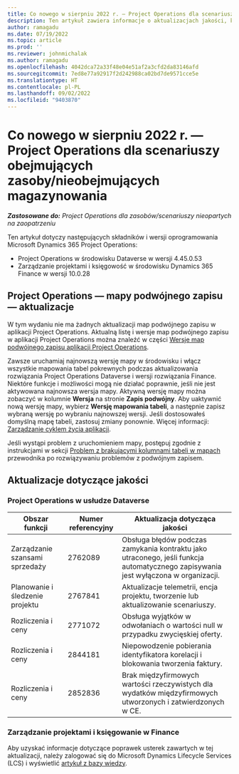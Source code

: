 ```yaml
---
title: Co nowego w sierpniu 2022 r. — Project Operations dla scenariuszy obejmujących zasoby/nieobejmujących magazynowania
description: Ten artykuł zawiera informacje o aktualizacjach jakości, które są dostępne w wydaniu z sierpnia 2022 r. wdrożenia Microsoft Dynamics 365 Project Operations dla scenariuszy opartych na zasobach/niemagazynowanych.
author: ramagadu
ms.date: 07/19/2022
ms.topic: article
ms.prod: ''
ms.reviewer: johnmichalak
ms.author: ramagadu
ms.openlocfilehash: 4042dca72a33f48e04e51af2a3cfd2da83146afd
ms.sourcegitcommit: 7ed8e77a92917f2d242988ca02bd7de9571cce5e
ms.translationtype: HT
ms.contentlocale: pl-PL
ms.lasthandoff: 09/02/2022
ms.locfileid: "9403870"
---
```

# <a name="whats-new-august-2022---project-operations-for-resourcenon-stocked-based-scenarios"></a>Co nowego w sierpniu 2022 r. — Project Operations dla scenariuszy obejmujących zasoby/nieobejmujących magazynowania

_**Zastosowane do:** Project Operations dla zasobów/scenariuszy nieopartych na zaopatrzeniu_

Ten artykuł dotyczy następujących składników i wersji oprogramowania Microsoft Dynamics 365 Project Operations:

- Project Operations w środowisku Dataverse w wersji 4.45.0.53
- Zarządzanie projektami i księgowość w środowisku Dynamics 365 Finance w wersji 10.0.28

## <a name="project-operations-dual-write-maps-updates"></a>Project Operations — mapy podwójnego zapisu — aktualizacje

W tym wydaniu nie ma żadnych aktualizacji map podwójnego zapisu w aplikacji Project Operations. Aktualną listę i wersje map podwójnego zapisu w aplikacji Project Operations można znaleźć w części [Wersje map podwójnego zapisu aplikacji Project Operations](../environment/resource-dual-write-maps.md).

Zawsze uruchamiaj najnowszą wersję mapy w środowisku i włącz wszystkie mapowania tabel pokrewnych podczas aktualizowania rozwiązania Project Operations Dataverse i wersji rozwiązania Finance. Niektóre funkcje i możliwości mogą nie działać poprawnie, jeśli nie jest aktywowana najnowsza wersja mapy. Aktywną wersję mapy można zobaczyć w kolumnie **Wersja** na stronie **Zapis podwójny**. Aby uaktywnić nową wersję mapy, wybierz **Wersję mapowania tabeli**, a następnie zapisz wybraną wersję po wybraniu najnowszej wersji. Jeśli dostosowałeś domyślną mapę tabeli, zastosuj zmiany ponownie. Więcej informacji: [Zarządzanie cyklem życia aplikacji](/dynamics365/fin-ops-core/dev-itpro/data-entities/dual-write/app-lifecycle-management).

Jeśli wystąpi problem z uruchomieniem mapy, postępuj zgodnie z instrukcjami w sekcji [Problem z brakującymi kolumnami tabeli w mapach](/dynamics365/fin-ops-core/dev-itpro/data-entities/dual-write/dual-write-troubleshooting-finops-upgrades#missing-table-columns-issue-on-maps) przewodnika po rozwiązywaniu problemów z podwójnym zapisem.

## <a name="quality-updates"></a>Aktualizacje dotyczące jakości

### <a name="project-operations-on-dataverse"></a>Project Operations w usłudze Dataverse

| Obszar funkcji | Numer referencyjny | Aktualizacja dotycząca jakości |
| --- | --- | --- |
|   Zarządzanie szansami sprzedaży | 2762089 | Obsługa błędów podczas zamykania kontraktu jako utraconego, jeśli funkcja automatycznego zapisywania jest wyłączona w organizacji.|
|Planowanie i śledzenie projektu | 2767841 | Aktualizacje telemetrii, encja projektu, tworzenie lub aktualizowanie scenariuszy.|
|Rozliczenia i ceny | 2771072 | Obsługa wyjątków w odwołaniach o wartości null w przypadku zwycięskiej oferty.|
|Rozliczenia i ceny | 2844181 |Niepowodzenie pobierania identyfikatora korelacji i blokowania tworzenia faktury.|
|Rozliczenia i ceny | 2852836 | Brak międzyfirmowych wartości rzeczywistych dla wydatków międzyfirmowych utworzonych i zatwierdzonych w CE.|


### <a name="project-management-and-accounting-in-finance"></a>Zarządzanie projektami i księgowanie w Finance

Aby uzyskać informacje dotyczące poprawek usterek zawartych w tej aktualizacji, należy zalogować się do Microsoft Dynamics Lifecycle Services (LCS) i wyświetlić [artykuł z bazy wiedzy](https://fix.lcs.dynamics.com/Issue/Details?bugId=694438).

